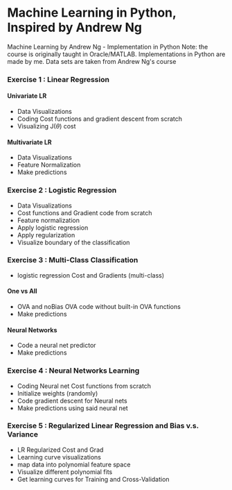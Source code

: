 # Machine Learning in Python, Inspired by Andrew Ng
Machine Learning by Andrew Ng - Implementation in Python
Note: the course is originally taught in Oracle/MATLAB. Implementations in Python are made by me. Data sets are taken from Andrew Ng's course

### Exercise 1 : Linear Regression 
#### Univariate LR
- Data Visualizations
- Coding Cost functions and gradient descent from scratch
- Visualizing J($\theta$) cost

#### Multivariate LR 
- Data Visualizations
- Feature Normalization
- Make predictions

### Exercise 2 : Logistic Regression 
- Data Visualizations
- Cost functions and Gradient code from scratch
- Feature normalization
- Apply logistic regression
- Apply regularization
- Visualize boundary of the classification

### Exercise 3 : Multi-Class Classification
- logistic regression Cost and Gradients (multi-class)
#### One vs All 
- OVA and noBias OVA code without built-in OVA functions
- Make predictions
#### Neural Networks 
- Code a neural net predictor
- Make predictions

### Exercise 4 : Neural Networks Learning
- Coding Neural net Cost functions from scratch
- Initialize weights (randomly)
- Code gradient descent for Neural nets
- Make predictions using said neural net

### Exercise 5 : Regularized Linear Regression and Bias v.s. Variance

- LR Regularized Cost and Grad
- Learning curve visualizations
- map data into polynomial feature space
- Visualize different polynomial fits
- Get learning curves for Training and Cross-Validation
